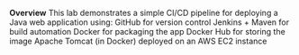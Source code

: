 **Overview**
This lab demonstrates a simple CI/CD pipeline for deploying a Java web application using:
GitHub for version control
Jenkins + Maven for build automation
Docker for packaging the app
Docker Hub for storing the image
Apache Tomcat (in Docker) deployed on an AWS EC2 instance
